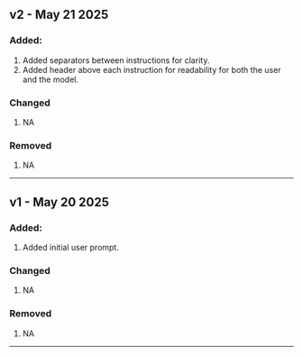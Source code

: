 ## v2 - May 21 2025

### Added:
1. Added separators between instructions for clarity.
2. Added header above each instruction for readability for both the user and the model.

### Changed
1. NA

### Removed
1. NA

---

## v1 - May 20 2025

### Added:
1. Added initial user prompt.

### Changed
1. NA

### Removed
1. NA

---

